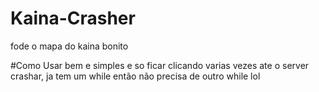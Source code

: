 # Kaina-Crasher
fode o mapa do kaina bonito 


#Como Usar
bem e simples e so ficar clicando varias vezes ate o server crashar, ja tem um while então não precisa de outro while lol
